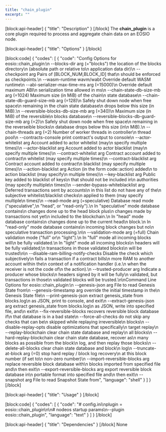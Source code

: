 ```yaml
---
title: "chain_plugin"
excerpt: ""
---
```

[block:api-header]
{
  "title": "Description"
}
[/block]
The **chain_plugin** is a core plugin required to process and aggregate chain data on an EOSIO node. 

[block:api-header]
{
  "title": "Options"
}
[/block]

[block:code]
{
  "codes": [
    {
      "code": "Config Options for eosio::chain_plugin:\n  --blocks-dir arg (=\"blocks\")          the location of the blocks directory\n                                        (absolute path or relative to\n                                        application data dir)\n  --checkpoint arg                      Pairs of [BLOCK_NUM,BLOCK_ID] that\n                                        should be enforced as checkpoints.\n  --wasm-runtime wavm/wabt              Override default WASM runtime\n  --abi-serializer-max-time-ms arg (=15000)\n                                        Override default maximum ABI\n                                        serialization time allowed in ms\n  --chain-state-db-size-mb arg (=1024)  Maximum size (in MiB) of the chain\n                                        state database\n  --chain-state-db-guard-size-mb arg (=128)\n                                        Safely shut down node when free space\n                                        remaining in the chain state database\n                                        drops below this size (in MiB).\n  --reversible-blocks-db-size-mb arg (=340)\n                                        Maximum size (in MiB) of the reversible\n                                        blocks database\n  --reversible-blocks-db-guard-size-mb arg (=2)\n                                        Safely shut down node when free space\n                                        remaining in the reverseible blocks\n                                        database drops below this size (in\n                                        MiB).\n  --chain-threads arg (=2)              Number of worker threads in controller\n                                        thread pool\n  --contracts-console                   print contract's output to console\n  --actor-whitelist arg                 Account added to actor whitelist (may\n                                        specify multiple times)\n  --actor-blacklist arg                 Account added to actor blacklist (may\n                                        specify multiple times)\n  --contract-whitelist arg              Contract account added to contract\n                                        whitelist (may specify multiple times)\n  --contract-blacklist arg              Contract account added to contract\n                                        blacklist (may specify multiple times)\n  --action-blacklist arg                Action (in the form code::action) added\n                                        to action blacklist (may specify\n                                        multiple times)\n  --key-blacklist arg                   Public key added to blacklist of keys\n                                        that should not be included in\n                                        authorities (may specify multiple\n                                        times)\n  --sender-bypass-whiteblacklist arg    Deferred transactions sent by accounts\n                                        in this list do not have any of the\n                                        subjective whitelist/blacklist checks\n                                        applied to them (may specify multiple\n                                        times)\n  --read-mode arg (=speculative)        Database read mode (\"speculative\",\n                                        \"head\", or \"read-only\").\n                                        In \"speculative\" mode database contains\n                                        changes done up to the head block plus\n                                        changes made by transactions not yet\n                                        included to the blockchain.\n                                        In \"head\" mode database contains\n                                        changes done up to the current head\n                                        block.\n                                        In \"read-only\" mode database contains\n                                        incoming block changes but no\n                                        speculative transaction processing.\n\n  --validation-mode arg (=full)         Chain validation mode (\"full\" or\n                                        \"light\").\n                                        In \"full\" mode all incoming blocks will\n                                        be fully validated.\n                                        In \"light\" mode all incoming blocks\n                                        headers will be fully validated;\n                                        transactions in those validated blocks\n                                        will be trusted\n\n  --disable-ram-billing-notify-checks   Disable the check which subjectively\n                                        fails a transaction if a contract bills\n                                        more RAM to another account within the\n                                        context of a notification handler (i.e.\n                                        when the receiver is not the code of\n                                        the action).\n  --trusted-producer arg                Indicate a producer whose blocks\n                                        headers signed by it will be fully\n                                        validated, but transactions in those\n                                        validated blocks will be trusted.\n\nCommand Line Options for eosio::chain_plugin:\n  --genesis-json arg                    File to read Genesis State from\n  --genesis-timestamp arg               override the initial timestamp in the\n                                        Genesis State file\n  --print-genesis-json                  extract genesis_state from blocks.log\n                                        as JSON, print to console, and exit\n  --extract-genesis-json arg            extract genesis_state from blocks.log\n                                        as JSON, write into specified file, and\n                                        exit\n  --fix-reversible-blocks               recovers reversible block database if\n                                        that database is in a bad state\n  --force-all-checks                    do not skip any checks that can be\n                                        skipped while replaying irreversible\n                                        blocks\n  --disable-replay-opts                 disable optimizations that specifically\n                                        target replay\n  --replay-blockchain                   clear chain state database and replay\n                                        all blocks\n  --hard-replay-blockchain              clear chain state database, recover as\n                                        many blocks as possible from the block\n                                        log, and then replay those blocks\n  --delete-all-blocks                   clear chain state database and block\n                                        log\n  --truncate-at-block arg (=0)          stop hard replay / block log recovery\n                                        at this block number (if set to\n                                        non-zero number)\n  --import-reversible-blocks arg        replace reversible block database with\n                                        blocks imported from specified file and\n                                        then exit\n  --export-reversible-blocks arg        export reversible block database in\n                                        portable format into specified file and\n                                        then exit\n  --snapshot arg                        File to read Snapshot State from",
      "language": "shell"
    }
  ]
}
[/block]

[block:api-header]
{
  "title": "Usage"
}
[/block]

[block:code]
{
  "codes": [
    {
      "code": "# config.ini\nplugin = eosio::chain_plugin\n\n# nodeos startup params\n--plugin eosio::chain_plugin",
      "language": "text"
    }
  ]
}
[/block]

[block:api-header]
{
  "title": "Dependencies"
}
[/block]
None